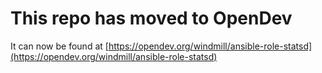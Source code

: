 # This repo has moved to OpenDev

It can now be found at [https://opendev.org/windmill/ansible-role-statsd](https://opendev.org/windmill/ansible-role-statsd)
